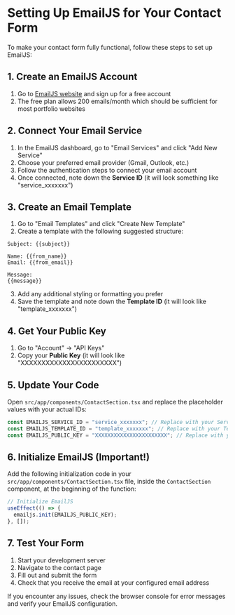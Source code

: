 # Setting Up EmailJS for Your Contact Form

To make your contact form fully functional, follow these steps to set up EmailJS:

## 1. Create an EmailJS Account

1. Go to [EmailJS website](https://www.emailjs.com/) and sign up for a free account
2. The free plan allows 200 emails/month which should be sufficient for most portfolio websites

## 2. Connect Your Email Service

1. In the EmailJS dashboard, go to "Email Services" and click "Add New Service"
2. Choose your preferred email provider (Gmail, Outlook, etc.)
3. Follow the authentication steps to connect your email account
4. Once connected, note down the **Service ID** (it will look something like "service_xxxxxxx")

## 3. Create an Email Template

1. Go to "Email Templates" and click "Create New Template"
2. Create a template with the following suggested structure:

```
Subject: {{subject}}

Name: {{from_name}}
Email: {{from_email}}

Message:
{{message}}
```

3. Add any additional styling or formatting you prefer
4. Save the template and note down the **Template ID** (it will look like "template_xxxxxxx")

## 4. Get Your Public Key

1. Go to "Account" → "API Keys"
2. Copy your **Public Key** (it will look like "XXXXXXXXXXXXXXXXXXXXXXX")

## 5. Update Your Code

Open `src/app/components/ContactSection.tsx` and replace the placeholder values with your actual IDs:

```typescript
const EMAILJS_SERVICE_ID = "service_xxxxxxx"; // Replace with your Service ID 
const EMAILJS_TEMPLATE_ID = "template_xxxxxxx"; // Replace with your Template ID
const EMAILJS_PUBLIC_KEY = "XXXXXXXXXXXXXXXXXXXXXXX"; // Replace with your Public Key
```

## 6. Initialize EmailJS (Important!)

Add the following initialization code in your `src/app/components/ContactSection.tsx` file, inside the `ContactSection` component, at the beginning of the function:

```typescript
// Initialize EmailJS
useEffect(() => {
  emailjs.init(EMAILJS_PUBLIC_KEY);
}, []);
```

## 7. Test Your Form

1. Start your development server
2. Navigate to the contact page
3. Fill out and submit the form
4. Check that you receive the email at your configured email address

If you encounter any issues, check the browser console for error messages and verify your EmailJS configuration. 